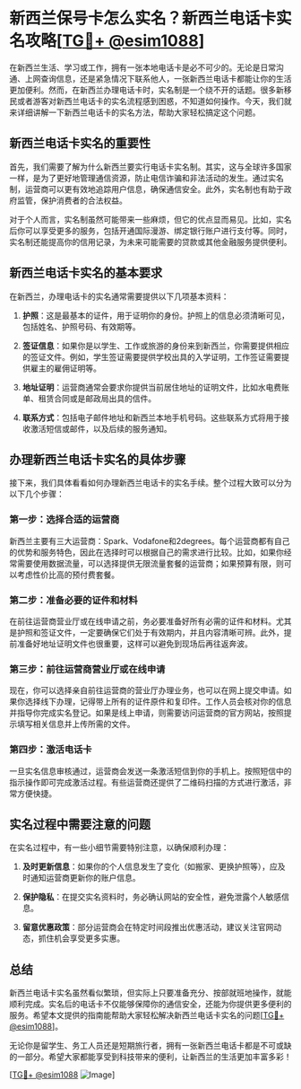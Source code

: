 # 新西兰保号卡怎么实名？新西兰电话卡实名攻略[[TG💪+ @esim1088](https://t.me/s/esim1088)]

在新西兰生活、学习或工作，拥有一张本地电话卡是必不可少的。无论是日常沟通、上网查询信息，还是紧急情况下联系他人，一张新西兰电话卡都能让你的生活更加便利。然而，在新西兰办理电话卡时，实名制是一个绕不开的话题。很多新移民或者游客对新西兰电话卡的实名流程感到困惑，不知道如何操作。今天，我们就来详细讲解一下新西兰电话卡的实名方法，帮助大家轻松搞定这个问题。

## 新西兰电话卡实名的重要性

首先，我们需要了解为什么新西兰要实行电话卡实名制。其实，这与全球许多国家一样，是为了更好地管理通信资源，防止电信诈骗和非法活动的发生。通过实名制，运营商可以更有效地追踪用户信息，确保通信安全。此外，实名制也有助于政府监管，保护消费者的合法权益。

对于个人而言，实名制虽然可能带来一些麻烦，但它的优点显而易见。比如，实名后你可以享受更多的服务，包括开通国际漫游、绑定银行账户进行支付等。同时，实名制还能提高你的信用记录，为未来可能需要的贷款或其他金融服务提供便利。

## 新西兰电话卡实名的基本要求

在新西兰，办理电话卡的实名通常需要提供以下几项基本资料：

1. **护照**：这是最基本的证件，用于证明你的身份。护照上的信息必须清晰可见，包括姓名、护照号码、有效期等。
   
2. **签证信息**：如果你是以学生、工作或旅游的身份来到新西兰，你需要提供相应的签证文件。例如，学生签证需要提供学校出具的入学证明，工作签证需要提供雇主的雇佣证明等。

3. **地址证明**：运营商通常会要求你提供当前居住地址的证明文件，比如水电费账单、租赁合同或是邮政局出具的信件。

4. **联系方式**：包括电子邮件地址和新西兰本地手机号码。这些联系方式将用于接收激活短信或邮件，以及后续的服务通知。

## 办理新西兰电话卡实名的具体步骤

接下来，我们具体看看如何办理新西兰电话卡的实名手续。整个过程大致可以分为以下几个步骤：

### 第一步：选择合适的运营商

新西兰主要有三大运营商：Spark、Vodafone和2degrees。每个运营商都有自己的优势和服务特色，因此在选择时可以根据自己的需求进行比较。比如，如果你经常需要使用数据流量，可以选择提供无限流量套餐的运营商；如果预算有限，则可以考虑性价比高的预付费套餐。

### 第二步：准备必要的证件和材料

在前往运营商营业厅或在线申请之前，务必要准备好所有必需的证件和材料。尤其是护照和签证文件，一定要确保它们处于有效期内，并且内容清晰可辨。此外，提前准备好地址证明文件也很重要，这样可以避免到现场后再往返奔波。

### 第三步：前往运营商营业厅或在线申请

现在，你可以选择亲自前往运营商的营业厅办理业务，也可以在网上提交申请。如果你选择线下办理，记得带上所有的证件原件和复印件。工作人员会核对你的信息并指导你完成实名登记。如果是线上申请，则需要访问运营商的官方网站，按照提示填写相关信息并上传所需的文件。

### 第四步：激活电话卡

一旦实名信息审核通过，运营商会发送一条激活短信到你的手机上。按照短信中的指示操作即可完成激活过程。有些运营商还提供了二维码扫描的方式进行激活，非常方便快捷。

## 实名过程中需要注意的问题

在实名过程中，有一些小细节需要特别注意，以确保顺利办理：

1. **及时更新信息**：如果你的个人信息发生了变化（如搬家、更换护照等），应及时通知运营商更新你的账户信息。

2. **保护隐私**：在提交实名资料时，务必确认网站的安全性，避免泄露个人敏感信息。

3. **留意优惠政策**：部分运营商会在特定时间段推出优惠活动，建议关注官网动态，抓住机会享受更多实惠。

## 总结

新西兰电话卡实名虽然看似繁琐，但实际上只要准备充分、按部就班地操作，就能顺利完成。实名后的电话卡不仅能够保障你的通信安全，还能为你提供更多便利的服务。希望本文提供的指南能帮助大家轻松解决新西兰电话卡实名的问题[[TG💪+ @esim1088](https://t.me/s/esim1088)]。

无论你是留学生、务工人员还是短期旅行者，拥有一张新西兰电话卡都是不可或缺的一部分。希望大家都能享受到科技带来的便利，让新西兰的生活更加丰富多彩！

[[TG💪+ @esim1088](https://t.me/s/esim1088) ![Image](https://i.postimg.cc/4NQfJmqS/Snipaste-2025-05-13-00-14-12.png)]